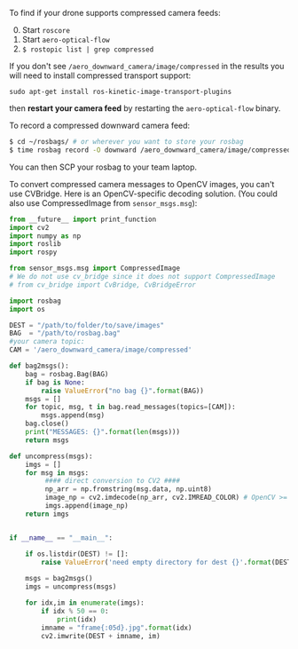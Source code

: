 To find if your drone supports compressed camera feeds:

0. Start `roscore`
1. Start `aero-optical-flow`
2. `$ rostopic list | grep compressed`

If you don't see `/aero_downward_camera/image/compressed` in the results you will need to install compressed transport support:

`sudo apt-get install ros-kinetic-image-transport-plugins`

then **restart your camera feed** by restarting the `aero-optical-flow` binary.

To record a compressed downward camera feed:

```bash
$ cd ~/rosbags/ # or wherever you want to store your rosbag
$ time rosbag record -O downward /aero_downward_camera/image/compressed # -O specifies the filename
```

You can then SCP your rosbag to your team laptop.

To convert compressed camera messages to OpenCV images, you can't use CVBridge. Here is an OpenCV-specific decoding solution. (You could also use CompressedImage from `sensor_msgs.msg`):

```python
from __future__ import print_function
import cv2
import numpy as np
import roslib
import rospy

from sensor_msgs.msg import CompressedImage
# We do not use cv_bridge since it does not support CompressedImage
# from cv_bridge import CvBridge, CvBridgeError

import rosbag
import os

DEST = "/path/to/folder/to/save/images"
BAG  = "/path/to/rosbag.bag"
#your camera topic:
CAM = '/aero_downward_camera/image/compressed'

def bag2msgs():
    bag = rosbag.Bag(BAG)
    if bag is None:
        raise ValueError("no bag {}".format(BAG))
    msgs = []
    for topic, msg, t in bag.read_messages(topics=[CAM]):
        msgs.append(msg)
    bag.close()
    print("MESSAGES: {}".format(len(msgs)))
    return msgs

def uncompress(msgs):
    imgs = []
    for msg in msgs:
         #### direct conversion to CV2 ####
         np_arr = np.fromstring(msg.data, np.uint8)
         image_np = cv2.imdecode(np_arr, cv2.IMREAD_COLOR) # OpenCV >= 3.0:
         imgs.append(image_np)
    return imgs


if __name__ == "__main__":

    if os.listdir(DEST) != []:
        raise ValueError('need empty directory for dest {}'.format(DEST))
    
    msgs = bag2msgs()
    imgs = uncompress(msgs)

    for idx,im in enumerate(imgs):
        if idx % 50 == 0:
            print(idx)
        imname = "frame{:05d}.jpg".format(idx)
        cv2.imwrite(DEST + imname, im)
```
